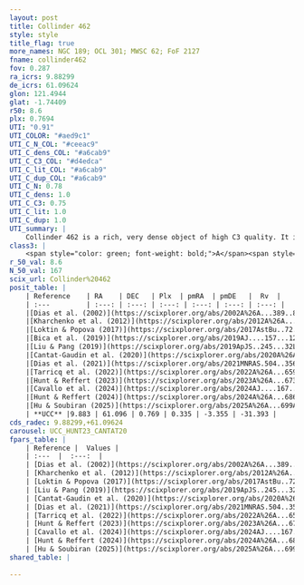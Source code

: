 ```yaml
---
layout: post
title: Collinder 462
style: style
title_flag: true
more_names: NGC 189; OCL 301; MWSC 62; FoF 2127
fname: collinder462
fov: 0.287
ra_icrs: 9.88299
de_icrs: 61.09624
glon: 121.4944
glat: -1.74409
r50: 8.6
plx: 0.7694
UTI: "0.91"
UTI_COLOR: "#aed9c1"
UTI_C_N_COL: "#ceeac9"
UTI_C_dens_COL: "#a6cab9"
UTI_C_C3_COL: "#d4edca"
UTI_C_lit_COL: "#a6cab9"
UTI_C_dup_COL: "#a6cab9"
UTI_C_N: 0.78
UTI_C_dens: 1.0
UTI_C_C3: 0.75
UTI_C_lit: 1.0
UTI_C_dup: 1.0
UTI_summary: |
    Collinder 462 is a rich, very dense object of high C3 quality. It is very well-studied in the literature.
class3: |
    <span style="color: green; font-weight: bold;">A</span><span style="color: #FFC300; font-weight: bold;">B</span>
r_50_val: 8.6
N_50_val: 167
scix_url: Collinder%20462
posit_table: |
    | Reference    | RA    | DEC   | Plx  | pmRA  | pmDE   |  Rv  |
    | :---         | :---: | :---: | :---: | :---: | :---: | :---: |
    |[Dias et al. (2002)](https://scixplorer.org/abs/2002A%26A...389..871D) | 9.896 | 61.095 | -- | -0.36 | -3.02 | -- |
    |[Kharchenko et al. (2012)](https://scixplorer.org/abs/2012A%26A...543A.156K) | 9.87 | 61.115 | -- | -0.31 | -2.71 | -- |
    |[Loktin & Popova (2017)](https://scixplorer.org/abs/2017AstBu..72..257L) | 9.9 | 61.095 | -- | -2.761 | -2.398 | -- |
    |[Bica et al. (2019)](https://scixplorer.org/abs/2019AJ....157...12B) | 9.876 | 61.098 | -- | -- | -- | -- |
    |[Liu & Pang (2019)](https://scixplorer.org/abs/2019ApJS..245...32L) | 9.947 | 61.101 | 0.768 | 0.323 | -3.307 | -- |
    |[Cantat-Gaudin et al. (2020)](https://scixplorer.org/abs/2020A%26A...640A...1C) | 9.885 | 61.09 | 0.772 | 0.338 | -3.306 | -- |
    |[Dias et al. (2021)](https://scixplorer.org/abs/2021MNRAS.504..356D) | 9.889 | 61.097 | 0.779 | 0.336 | -3.315 | -29.391 |
    |[Tarricq et al. (2022)](https://scixplorer.org/abs/2022A%26A...659A..59T) | 9.873 | 61.087 | 0.773 | 0.315 | -3.356 | -- |
    |[Hunt & Reffert (2023)](https://scixplorer.org/abs/2023A%26A...673A.114H) | 9.895 | 61.088 | 0.774 | 0.33 | -3.359 | -29.552 |
    |[Cavallo et al. (2024)](https://scixplorer.org/abs/2024AJ....167...12C) | 9.845 | 61.1 | 0.772 | -- | -- | -- |
    |[Hunt & Reffert (2024)](https://scixplorer.org/abs/2024A%26A...686A..42H) | 9.895 | 61.088 | 0.774 | 0.33 | -3.359 | -29.552 |
    |[Hu & Soubiran (2025)](https://scixplorer.org/abs/2025A%26A...699A.246H) | 9.845 | 61.1 | -- | -- | -- | -- |
    | **UCC** |9.883 | 61.096 | 0.769 | 0.335 | -3.355 | -31.393 | 
cds_radec: 9.88299,+61.09624
carousel: UCC_HUNT23_CANTAT20
fpars_table: |
    | Reference |  Values |
    | :---  |  :---:  |
    | [Dias et al. (2002)](https://scixplorer.org/abs/2002A%26A...389..871D) | `E(B-V)=0.42, Dist=752.0, Age=7.0` |
    | [Kharchenko et al. (2012)](https://scixplorer.org/abs/2012A%26A...543A.156K) | `e_bv=0.7, distance=1300, log_age=8.709` |
    | [Loktin & Popova (2017)](https://scixplorer.org/abs/2017AstBu..72..257L) | `E(B-V)=0.323, Dmod=10.184, logt=8.58` |
    | [Liu & Pang (2019)](https://scixplorer.org/abs/2019ApJS..245...32L) | `Age=0.562, Z=0.25` |
    | [Cantat-Gaudin et al. (2020)](https://scixplorer.org/abs/2020A%26A...640A...1C) | `AVNN=1.54, DMNN=10.45, AgeNN=8.6` |
    | [Dias et al. (2021)](https://scixplorer.org/abs/2021MNRAS.504..356D) | `Av=1.866, Dist=1247, logage=8.687, [Fe/H]=0.119` |
    | [Tarricq et al. (2022)](https://scixplorer.org/abs/2022A%26A...659A..59T) | `Dist=1198, logAgeNN=8.62` |
    | [Hunt & Reffert (2023)](https://scixplorer.org/abs/2023A%26A...673A.114H) | `AV50=1.776, diffAV50=1.425, MOD50=10.469, logAge50=8.496` |
    | [Cavallo et al. (2024)](https://scixplorer.org/abs/2024AJ....167...12C) | `AV50=1.58, dMod50=10.44, logAge50=8.8, [Fe/H]50=0.56` |
    | [Hunt & Reffert (2024)](https://scixplorer.org/abs/2024A%26A...686A..42H) | `MassJ=589.514` |
    | [Hu & Soubiran (2025)](https://scixplorer.org/abs/2025A%26A...699A.246H) | `MA22=-0.04, MA23f=-0.14, MA23g=0.0, MZ23=0.09, MK24=-0.05, MF24=-0.12` |
shared_table: |
    
---
```

